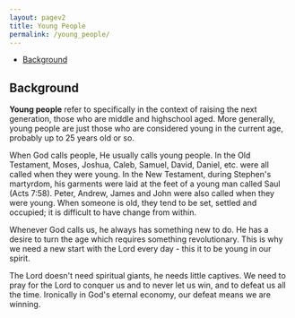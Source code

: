 ```yaml
---
layout: pagev2
title: Young People
permalink: /young_people/
---
```

- [Background](#background)

## Background

**Young people** refer to specifically in the context of raising the next generation, those who are middle and highschool aged. More generally, young people are just those who are considered young in the current age, probably up to 25 years old or so.

When God calls people, He usually calls young people. In the Old Testament, Moses, Joshua, Caleb, Samuel, David, Daniel, etc. were all called when they were young. In the New Testament, during Stephen's martyrdom, his garments were laid at the feet of a young man called Saul (Acts 7:58). Peter, Andrew, James and John were also called when they were young. When someone is old, they tend to be set, settled and occupied; it is difficult to have change from within. 

Whenever God calls us, he always has something new to do. He has a desire to turn the age which requires something revolutionary. This is why we need a new start with the Lord every day - this it to be young in our spirit.

The Lord doesn't need spiritual giants, he needs little captives. We need to pray for the Lord to conquer us and to never let us win, and to defeat us all the time. Ironically in God's eternal economy, our defeat means we are winning.
